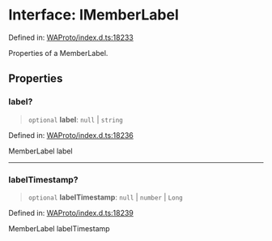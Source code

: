 # Interface: IMemberLabel

Defined in: [WAProto/index.d.ts:18233](https://github.com/Fokusdotid/bail/blob/fcd0cec6f26de1fb545eb2e03fa5c63fbad99d3d/WAProto/index.d.ts#L18233)

Properties of a MemberLabel.

## Properties

### label?

> `optional` **label**: `null` \| `string`

Defined in: [WAProto/index.d.ts:18236](https://github.com/Fokusdotid/bail/blob/fcd0cec6f26de1fb545eb2e03fa5c63fbad99d3d/WAProto/index.d.ts#L18236)

MemberLabel label

***

### labelTimestamp?

> `optional` **labelTimestamp**: `null` \| `number` \| `Long`

Defined in: [WAProto/index.d.ts:18239](https://github.com/Fokusdotid/bail/blob/fcd0cec6f26de1fb545eb2e03fa5c63fbad99d3d/WAProto/index.d.ts#L18239)

MemberLabel labelTimestamp
